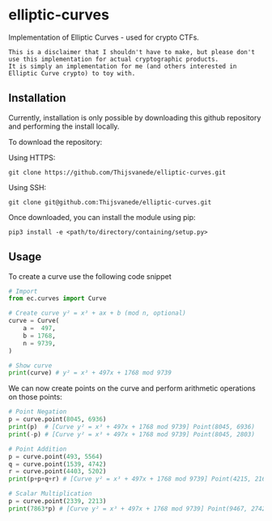 # elliptic-curves
Implementation of Elliptic Curves - used for crypto CTFs.

```
This is a disclaimer that I shouldn't have to make, but please don't use this implementation for actual cryptographic products.
It is simply an implementation for me (and others interested in Elliptic Curve crypto) to toy with.
```

## Installation
Currently, installation is only possible by downloading this github repository and performing the install locally.

To download the repository:

Using HTTPS:
```
git clone https://github.com/Thijsvanede/elliptic-curves.git
```

Using SSH:
```
git clone git@github.com:Thijsvanede/elliptic-curves.git
```

Once downloaded, you can install the module using pip:
```
pip3 install -e <path/to/directory/containing/setup.py>
```

## Usage
To create a curve use the following code snippet
```python
# Import
from ec.curves import Curve

# Create curve y² = x³ + ax + b (mod n, optional)
curve = Curve(
    a =  497,
    b = 1768,
    n = 9739,
)

# Show curve
print(curve) # y² = x³ + 497x + 1768 mod 9739
```

We can now create points on the curve and perform arithmetic operations on those points:
```python
# Point Negation
p = curve.point(8045, 6936)
print(p)  # [Curve y² = x³ + 497x + 1768 mod 9739] Point(8045, 6936)
print(-p) # [Curve y² = x³ + 497x + 1768 mod 9739] Point(8045, 2803)

# Point Addition
p = curve.point(493, 5564)
q = curve.point(1539, 4742)
r = curve.point(4403, 5202)
print(p+p+q+r) # [Curve y² = x³ + 497x + 1768 mod 9739] Point(4215, 2162)

# Scalar Multiplication
p = curve.point(2339, 2213)
print(7863*p) # [Curve y² = x³ + 497x + 1768 mod 9739] Point(9467, 2742)
```
